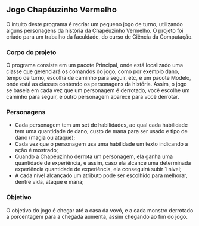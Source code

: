 ## Jogo Chapéuzinho Vermelho

O intuito deste programa é recriar um pequeno jogo de turno, utilizando alguns personagens da história da Chapéuzinho Vermelho. O projeto foi criado para um trabalho da faculdade, do curso de Ciência da Computação.

### Corpo do projeto

O programa consiste em um pacote Principal, onde está localizado uma classe que gerenciará os comandos do jogo, como por exemplo dano, tempo de turno, escolha de caminho para seguir, etc, e um pacote Modelo, onde está as classes contendo os personagens da história. Assim, o jogo se baseia em cada vez que um personagem é derrotado, você escolhe um caminho para seguir, e outro personagem aparece para você derrotar.

### Personagens

* Cada personagem tem um set de habilidades, ao qual cada habilidade tem uma quantidade de dano, custo de mana para ser usado e tipo de dano (magia ou ataque);
* Cada vez que o personagem usa uma habilidade um texto indicando a ação é mostrado;
* Quando a Chapéuzinho derrota um personagem, ela ganha uma quantidade de experiência, e assim, caso ela alcance uma determinada experiência quantidade de experiência, ela conseguirá subir 1 nivel;
* A cada nível alcançado um atributo pode ser escolhido para melhorar, dentre vida, ataque e mana;

### Objetivo 

O objetivo do jogo é chegar até a casa da vovó, e a cada monstro derrotado a porcentagem para a chegada aumenta, assim chegando ao fim do jogo.
